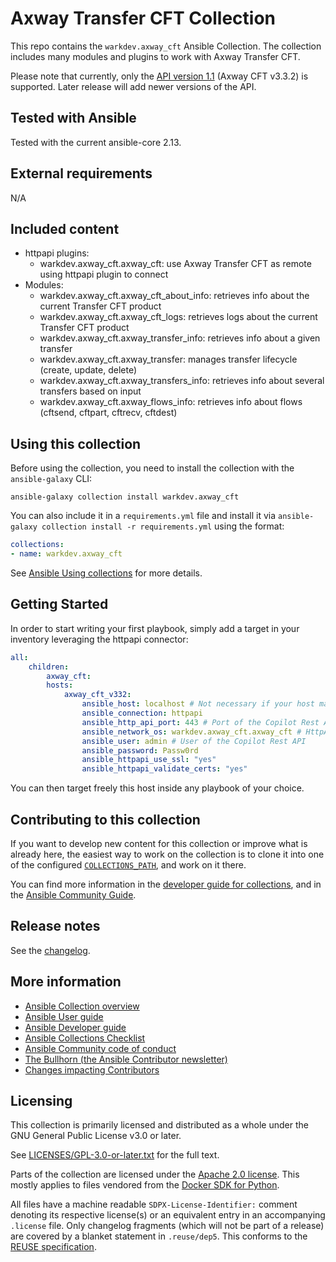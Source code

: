 # Axway Transfer CFT Collection

This repo contains the `warkdev.axway_cft` Ansible Collection. The collection includes many modules and plugins to work with Axway Transfer CFT.

Please note that currently, only the [API version 1.1](https://apidocs.axway.com/swagger-ui-NEW/index.html?productname=transfercft&productversion=3.3.2&filename=transfercft-swagger-api.json#/) (Axway CFT v3.3.2) is supported. Later release will add newer versions of the API.

## Tested with Ansible

Tested with the current ansible-core 2.13.

## External requirements

N/A

## Included content

* httpapi plugins:
  - warkdev.axway_cft.axway_cft: use Axway Transfer CFT as remote using httpapi plugin to connect
* Modules:
  - warkdev.axway_cft.axway_cft_about_info: retrieves info about the current Transfer CFT product
  - warkdev.axway_cft.axway_cft_logs: retrieves logs about the current Transfer CFT product
  - warkdev.axway_cft.axway_transfer_info: retrieves info about a given transfer
  - warkdev.axway_cft.axway_transfer: manages transfer lifecycle (create, update, delete)
  - warkdev.axway_cft.axway_transfers_info: retrieves info about several transfers based on input
  - warkdev.axway_cft.axway_flows_info: retrieves info about flows (cftsend, cftpart, cftrecv, cftdest)

## Using this collection

Before using the collection, you need to install the collection with the `ansible-galaxy` CLI:

    ansible-galaxy collection install warkdev.axway_cft

You can also include it in a `requirements.yml` file and install it via `ansible-galaxy collection install -r requirements.yml` using the format:

```yaml
collections:
- name: warkdev.axway_cft
```

See [Ansible Using collections](https://docs.ansible.com/ansible/latest/user_guide/collections_using.html) for more details.

## Getting Started

In order to start writing your first playbook, simply add a target in your inventory leveraging the httpapi connector:

```yaml
all:
    children:
        axway_cft:
        hosts:
            axway_cft_v332:
                ansible_host: localhost # Not necessary if your host matches the inventory_hostname
                ansible_connection: httpapi
                ansible_http_api_port: 443 # Port of the Copilot Rest API
                ansible_network_os: warkdev.axway_cft.axway_cft # HttpApi plugin to use
                ansible_user: admin # User of the Copilot Rest API
                ansible_password: Passw0rd
                ansible_httpapi_use_ssl: "yes"
                ansible_httpapi_validate_certs: "yes"
```

You can then target freely this host inside any playbook of your choice.

## Contributing to this collection

If you want to develop new content for this collection or improve what is already here, the easiest way to work on the collection is to clone it into one of the configured [`COLLECTIONS_PATH`](https://docs.ansible.com/ansible/latest/reference_appendices/config.html#collections-paths), and work on it there.

You can find more information in the [developer guide for collections](https://docs.ansible.com/ansible/devel/dev_guide/developing_collections.html#contributing-to-collections), and in the [Ansible Community Guide](https://docs.ansible.com/ansible/latest/community/index.html).

## Release notes

See the [changelog](https://github.com/Warkdev/ansible-collection-axway_cft/tree/main/CHANGELOG.rst).

## More information

- [Ansible Collection overview](https://github.com/ansible-collections/overview)
- [Ansible User guide](https://docs.ansible.com/ansible/latest/user_guide/index.html)
- [Ansible Developer guide](https://docs.ansible.com/ansible/latest/dev_guide/index.html)
- [Ansible Collections Checklist](https://github.com/ansible-collections/overview/blob/master/collection_requirements.rst)
- [Ansible Community code of conduct](https://docs.ansible.com/ansible/latest/community/code_of_conduct.html)
- [The Bullhorn (the Ansible Contributor newsletter)](https://us19.campaign-archive.com/home/?u=56d874e027110e35dea0e03c1&id=d6635f5420)
- [Changes impacting Contributors](https://github.com/ansible-collections/overview/issues/45)

## Licensing

This collection is primarily licensed and distributed as a whole under the GNU General Public License v3.0 or later.

See [LICENSES/GPL-3.0-or-later.txt](https://github.com/Warkdev/ansible-collection-axway_cft/blob/main/COPYING) for the full text.

Parts of the collection are licensed under the [Apache 2.0 license](https://github.com/Warkdev/ansible-collection-axway_cft/blob/main/LICENSES/Apache-2.0.txt). This mostly applies to files vendored from the [Docker SDK for Python](https://github.com/docker/docker-py/).

All files have a machine readable `SDPX-License-Identifier:` comment denoting its respective license(s) or an equivalent entry in an accompanying `.license` file. Only changelog fragments (which will not be part of a release) are covered by a blanket statement in `.reuse/dep5`. This conforms to the [REUSE specification](https://reuse.software/spec/).